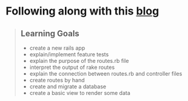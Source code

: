# Following along with this [blog](https://backend.turing.io/module2/lessons/handling_requests?ads_cmpid=6451354298&ads_adid=76255849919&ads_matchtype=b&ads_network=g&ads_creative=421933531127&utm_term=&ads_targetid=dsa-19959388920&utm_campaign=&utm_source=adwords&utm_medium=ppc&ttv=2&gclid=Cj0KCQjw7qn1BRDqARIsAKMbHDaMvtmbc-UGwFZMeeWiAP3ZzW8-tUKn7aJdzBFLQQA3p9KdXg96xUEaAul7EALw_wcB)


> ## Learning Goals
> - create a new rails app
> - explain/implement feature tests
> - explain the purpose of the routes.rb file
> - interpret the output of rake routes
> - explain the connection between routes.rb and controller files
> - create routes by hand
> - create and migrate a database
> - create a basic view to render some data
